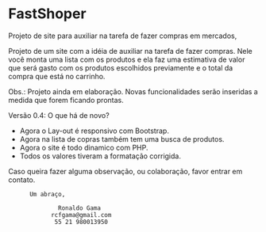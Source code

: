 # FastShoper
Projeto de site para auxiliar na tarefa de fazer compras em mercados,

Projeto de um site com a idéia de auxiliar na tarefa de fazer compras. Nele você monta uma lista com os produtos e ela faz uma estimativa de valor que será gasto com os produtos escolhidos previamente e o total da compra que está no carrinho.

Obs.: Projeto ainda em elaboração. Novas funcionalidades serão inseridas a medida que forem ficando prontas.

Versão 0.4: O que há de novo?
- Agora o Lay-out é responsivo com Bootstrap.
- Agora na lista de copras também tem uma busca de produtos.
- Agora o site é todo dinamico com PHP.
- Todos os valores tiveram a formatação corrigida.

Caso queira fazer alguma observação, ou colaboração, favor entrar em contato.

          Um abraço,

                  Ronaldo Gama
                rcfgama@gmail.com
                 55 21 980013950
